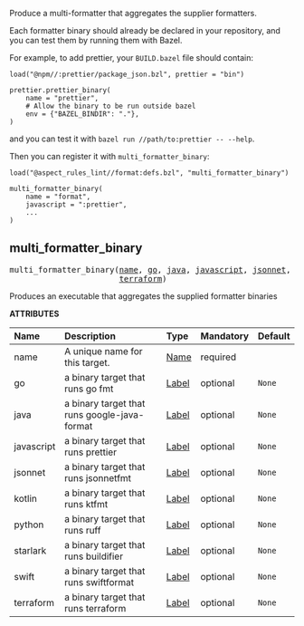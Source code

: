 <!-- Generated with Stardoc: http://skydoc.bazel.build -->

Produce a multi-formatter that aggregates the supplier formatters.

Each formatter binary should already be declared in your repository, and you can test them by running
them with Bazel.

For example, to add prettier, your `BUILD.bazel` file should contain:

```
load("@npm//:prettier/package_json.bzl", prettier = "bin")

prettier.prettier_binary(
    name = "prettier",
    # Allow the binary to be run outside bazel
    env = {"BAZEL_BINDIR": "."},
)
```

and you can test it with `bazel run //path/to:prettier -- --help`.

Then you can register it with `multi_formatter_binary`:

```
load("@aspect_rules_lint//format:defs.bzl", "multi_formatter_binary")

multi_formatter_binary(
    name = "format",
    javascript = ":prettier",
    ...
)
```


<a id="multi_formatter_binary"></a>

## multi_formatter_binary

<pre>
multi_formatter_binary(<a href="#multi_formatter_binary-name">name</a>, <a href="#multi_formatter_binary-go">go</a>, <a href="#multi_formatter_binary-java">java</a>, <a href="#multi_formatter_binary-javascript">javascript</a>, <a href="#multi_formatter_binary-jsonnet">jsonnet</a>, <a href="#multi_formatter_binary-kotlin">kotlin</a>, <a href="#multi_formatter_binary-python">python</a>, <a href="#multi_formatter_binary-starlark">starlark</a>, <a href="#multi_formatter_binary-swift">swift</a>,
                       <a href="#multi_formatter_binary-terraform">terraform</a>)
</pre>

Produces an executable that aggregates the supplied formatter binaries

**ATTRIBUTES**


| Name  | Description | Type | Mandatory | Default |
| :------------- | :------------- | :------------- | :------------- | :------------- |
| <a id="multi_formatter_binary-name"></a>name |  A unique name for this target.   | <a href="https://bazel.build/concepts/labels#target-names">Name</a> | required |  |
| <a id="multi_formatter_binary-go"></a>go |  a binary target that runs go fmt   | <a href="https://bazel.build/concepts/labels">Label</a> | optional | <code>None</code> |
| <a id="multi_formatter_binary-java"></a>java |  a binary target that runs google-java-format   | <a href="https://bazel.build/concepts/labels">Label</a> | optional | <code>None</code> |
| <a id="multi_formatter_binary-javascript"></a>javascript |  a binary target that runs prettier   | <a href="https://bazel.build/concepts/labels">Label</a> | optional | <code>None</code> |
| <a id="multi_formatter_binary-jsonnet"></a>jsonnet |  a binary target that runs jsonnetfmt   | <a href="https://bazel.build/concepts/labels">Label</a> | optional | <code>None</code> |
| <a id="multi_formatter_binary-kotlin"></a>kotlin |  a binary target that runs ktfmt   | <a href="https://bazel.build/concepts/labels">Label</a> | optional | <code>None</code> |
| <a id="multi_formatter_binary-python"></a>python |  a binary target that runs ruff   | <a href="https://bazel.build/concepts/labels">Label</a> | optional | <code>None</code> |
| <a id="multi_formatter_binary-starlark"></a>starlark |  a binary target that runs buildifier   | <a href="https://bazel.build/concepts/labels">Label</a> | optional | <code>None</code> |
| <a id="multi_formatter_binary-swift"></a>swift |  a binary target that runs swiftformat   | <a href="https://bazel.build/concepts/labels">Label</a> | optional | <code>None</code> |
| <a id="multi_formatter_binary-terraform"></a>terraform |  a binary target that runs terraform   | <a href="https://bazel.build/concepts/labels">Label</a> | optional | <code>None</code> |


